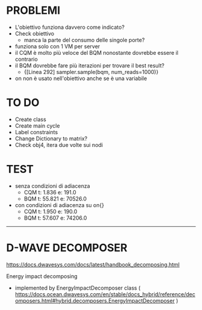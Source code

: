 # PROBLEMI
- L'obiettivo funziona davvero come indicato?
- Check obiettivo
  - manca la parte del consumo delle singole porte?
- funziona solo con 1 VM per server
- il CQM è molto più veloce del BQM nonostante dovrebbe essere il contrario
- il BQM dovrebbe fare più iterazioni per trovare il best result? 
  - {[Linea 292] sampler.sample(bqm, num_reads=1000)}
- on non è usato nell'obiettivo anche se è una variabile


# TO DO
- Create class
- Create main cycle
- Label constraints
- Change Dictionary to matrix?
- Check obj4, itera due volte sui nodi


# TEST
- senza condizioni di adiacenza 
    - CQM   t: 1.836      e: 191.0
    - BQM   t: 55.821     e: 70526.0
- con condizioni di adiacenza su on{}
    - CQM   t: 1.950      e: 190.0
    - BQM   t: 57.607     e: 74206.0


---------------------------------------------------------

# D-WAVE DECOMPOSER
https://docs.dwavesys.com/docs/latest/handbook_decomposing.html

Energy impact decomposing
- implemented by EnergyImpactDecomposer class ( https://docs.ocean.dwavesys.com/en/stable/docs_hybrid/reference/decomposers.html#hybrid.decomposers.EnergyImpactDecomposer )